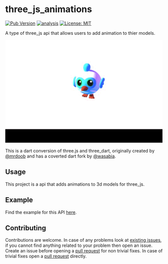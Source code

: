 # three_js_animations

[![Pub Version](https://img.shields.io/pub/v/three_js_animations)](https://pub.dev/packages/three_js_animations)
[![analysis](https://github.com/Knightro63/three_js/actions/workflows/flutter.yml/badge.svg)](https://github.com/Knightro63/three_js/actions/)
[![License: MIT](https://img.shields.io/badge/license-MIT-purple.svg)](https://opensource.org/licenses/MIT)

A type of three_js api that allows users to add animation to thier models.

![Gif of dash.](https://raw.githubusercontent.com/Knightro63/three_js/master/packages/three_js_animations/assets/example.gif)

This is a dart conversion of three.js and three_dart, originally created by [@mrdoob](https://github.com/mrdoob) and has a coverted dart fork by [@wasabia](https://github.com/wasabia).

## Usage

This project is a api that adds animations to 3d models for three_js.

## Example

Find the example for this API [here](https://github.com/Knightro63/three_js/tree/main/packages/three_js_advanced_loaders/example/lib/main.dart).

## Contributing

Contributions are welcome.
In case of any problems look at [existing issues](https://github.com/Knightro63/three_js/issues), if you cannot find anything related to your problem then open an issue.
Create an issue before opening a [pull request](https://github.com/Knightro63/three_js/pulls) for non trivial fixes.
In case of trivial fixes open a [pull request](https://github.com/Knightro63/three_js/pulls) directly.
